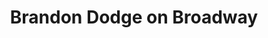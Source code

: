 ---
title: "Brandon Dodge on Broadway"
url: /littleton/brandon-dodge-on-broadway/
shop: Autohaus
---